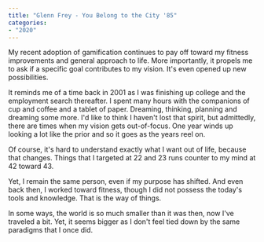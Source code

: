 ```yaml
---
title: "Glenn Frey - You Belong to the City '85"
categories:
- "2020"
---
```


My recent adoption of gamification continues to pay off toward my fitness improvements and general approach to life. More importantly, it propels me to ask if a specific goal contributes to my vision. It's even opened up new possibilities.

It reminds me of a time back in 2001 as I was finishing up college and the employment search thereafter. I spent many hours with the companions of cup and coffee and a tablet of paper. Dreaming, thinking, planning and dreaming some more. I'd like to think I haven't lost that spirit, but admittedly, there are times when my vision gets out-of-focus. One year winds up looking a lot like the prior and so it goes as the years reel on.

Of course, it's hard to understand exactly what I want out of life, because that changes. Things that I targeted at 22 and 23 runs counter to my mind at 42 toward 43.

Yet, I remain the same person, even if my purpose has shifted. And even back then, I worked toward fitness, though I did not possess the today's tools and knowledge. That is the way of things.

In some ways, the world is so much smaller than it was then, now I've traveled a bit. Yet, it seems bigger as I don't feel tied down by the same paradigms that I once did.